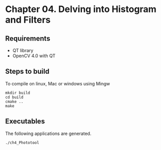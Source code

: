 # Chapter 04. Delving into Histogram and Filters 

## Requirements

- QT library
- OpenCV 4.0 with QT

## Steps to build

To compile on linux, Mac or windows using Mingw

```
mkdir build
cd build
cmake ..
make
```

## Executables

The following applications are generated.

```
./ch4_Phototool
```
